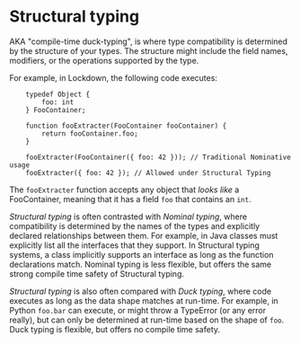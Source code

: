 # Structural typing

AKA "compile-time duck-typing", is where type compatibility is determined by the structure of your types. The structure might include the field names, modifiers, or the operations supported by the type.

For example, in Lockdown, the following code executes:

		typedef Object {
		    foo: int
		} FooContainer;
		
		function fooExtracter(FooContainer fooContainer) {
			return fooContainer.foo;
		}
		
		fooExtracter(FooContainer({ foo: 42 })); // Traditional Nominative usage
		fooExtracter({ foo: 42 }); // Allowed under Structural Typing

The `fooExtracter` function accepts any object that *looks like* a FooContainer, meaning that it has a field `foo` that contains an `int`.

*Structural typing* is often contrasted with *Nominal typing*, where compatibility is determined by the names of the types and explicitly declared relationships between them. For example, in Java classes must explicitly list all the interfaces that they support. In Structural typing systems, a class implicitly supports an interface as long as the function declarations match. Nominal typing is less flexible, but offers the same strong compile time safety of Structural typing.

*Structural typing* is also often compared with *Duck typing*, where code executes as long as the data shape matches at run-time. For example, in Python `foo.bar` can execute, or might throw a TypeError (or any error really), but can only be determined at run-time based on the shape of `foo`. Duck typing is flexible, but offers no compile time safety.
